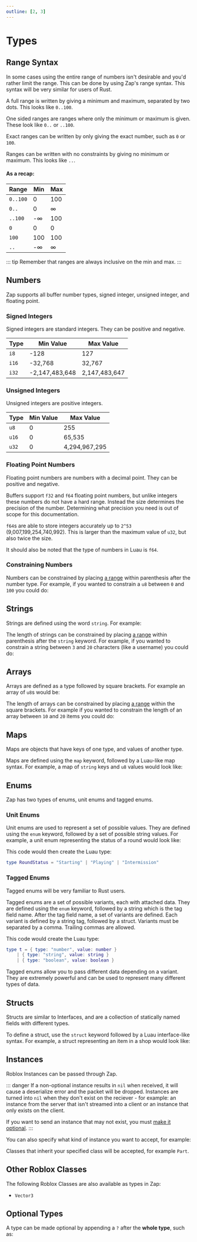 ```yaml
---
outline: [2, 3]
---
```


<script setup lang="ts">
const enumExample = `enum "type" {
	"number" {
		value: f64,
	},

	"string" {
		value: string,
	},

	"boolean" {
		value: boolean,
	},
}`

const structExample = `type Item = struct {
	name: string,
	price: u16,
}`
</script>

# Types

## Range Syntax

In some cases using the entire range of numbers isn't desirable and you'd rather limit the range. This can be done by using Zap's range syntax. This syntax will be very similar for users of Rust.

A full range is written by giving a minimum and maximum, separated by two dots. This looks like `0..100`.

One sided ranges are ranges where only the minimum or maximum is given. These look like `0..` or `..100`.

Exact ranges can be written by only giving the exact number, such as `0` or `100`.

Ranges can be written with no constraints by giving no minimum or maximum. This looks like `..`.

#### As a recap:

| Range    | Min | Max |
| -------- | --- | --- |
| `0..100` | 0   | 100 |
| `0..`    | 0   | ∞   |
| `..100`  | -∞  | 100 |
| `0`      | 0   | 0   |
| `100`    | 100 | 100 |
| `..`     | -∞  | ∞   |

::: tip
Remember that ranges are always inclusive on the min and max.
:::

## Numbers

Zap supports all buffer number types, signed integer, unsigned integer, and floating point.

### Signed Integers

Signed integers are standard integers. They can be positive and negative.

| Type  | Min Value      | Max Value     |
| ----- | -------------- | ------------- |
| `i8`  | -128           | 127           |
| `i16` | -32,768        | 32,767        |
| `i32` | -2,147,483,648 | 2,147,483,647 |

### Unsigned Integers

Unsigned integers are positive integers.

| Type  | Min Value | Max Value     |
| ----- | --------- | ------------- |
| `u8`  | 0         | 255           |
| `u16` | 0         | 65,535        |
| `u32` | 0         | 4,294,967,295 |

### Floating Point Numbers

Floating point numbers are numbers with a decimal point. They can be positive and negative.

Buffers support `f32` and `f64` floating point numbers, but unlike integers these numbers do not have a hard range. Instead the size determines the precision of the number. Determining what precision you need is out of scope for this documentation.

`f64`s are able to store integers accurately up to `2^53` (9,007,199,254,740,992). This is larger than the maximum value of `u32`, but also twice the size.

It should also be noted that the type of numbers in Luau is `f64`.

### Constraining Numbers

Numbers can be constrained by placing [a range](#as-a-recap) within parenthesis after the number type. For example, if you wanted to constrain a `u8` between `0` and `100` you could do:

<CodeBlock code="u8(..100)" />

## Strings

Strings are defined using the word `string`. For example:

<CodeBlock code="string" />

The length of strings can be constrained by placing [a range](#as-a-recap) within parenthesis after the `string` keyword. For example, if you wanted to constrain a string between `3` and `20` characters (like a username) you could do:

<CodeBlock code="string(3..20)" />

## Arrays

Arrays are defined as a type followed by square brackets. For example an array of `u8`s would be:

<CodeBlock code="u8[]" />

The length of arrays can be constrained by placing [a range](#as-a-recap) within the square brackets. For example if you wanted to constrain the length of an array between `10` and `20` items you could do:

<CodeBlock code="u8[10..20]" />

## Maps

Maps are objects that have keys of one type, and values of another type.

Maps are defined using the `map` keyword, followed by a Luau-like map syntax. For example, a map of `string` keys and `u8` values would look like:

<CodeBlock code="map { [string]: u8 }" />

## Enums

Zap has two types of enums, unit enums and tagged enums.

### Unit Enums

Unit enums are used to represent a set of possible values. They are defined using the `enum` keyword, followed by a set of possible string values. For example, a unit enum representing the status of a round would look like:

<CodeBlock code='enum { Starting, Playing, Intermission }' />

This code would then create the Luau type:

```lua
type RoundStatus = "Starting" | "Playing" | "Intermission"
```

### Tagged Enums

Tagged enums will be very familiar to Rust users.

Tagged enums are a set of possible variants, each with attached data. They are defined using the `enum` keyword, followed by a string which is the tag field name. After the tag field name, a set of variants are defined. Each variant is defined by a string tag, followed by a struct. Variants must be separated by a comma. Trailing commas are allowed.

<CodeBlock :code="enumExample" />

This code would create the Luau type:

```lua
type t = { type: "number", value: number }
	| { type: "string", value: string }
	| { type: "boolean", value: boolean }
```

Tagged enums allow you to pass different data depending on a variant. They are extremely powerful and can be used to represent many different types of data.

## Structs

Structs are similar to Interfaces, and are a collection of statically named fields with different types.

To define a struct, use the `struct` keyword followed by a Luau interface-like syntax. For example, a struct representing an item in a shop would look like:

<CodeBlock :code="structExample" />

## Instances

Roblox Instances can be passed through Zap.

::: danger
If a non-optional instance results in `nil` when received, it will cause a deserialize error and the packet will be dropped. Instances are turned into `nil` when they don't exist on the reciever - for example: an instance from the server that isn't streamed into a client or an instance that only exists on the client.

If you want to send an instance that may not exist, you must [make it optional](#optional-types).
:::

<CodeBlock code="Instance" />

You can also specify what kind of instance you want to accept, for example:

<CodeBlock code="type Part = Instance (BasePart)" />

Classes that inherit your specified class will be accepted, for example `Part`.

## Other Roblox Classes

The following Roblox Classes are also available as types in Zap:

- `Vector3`

## Optional Types

A type can be made optional by appending a `?` after the **whole type**, such as:
<CodeBlock code="type Character = Instance (Player)?" />
